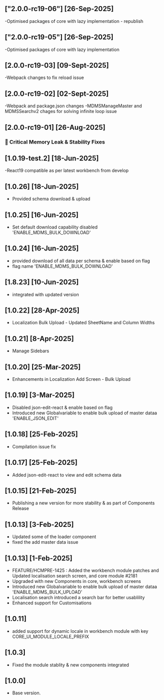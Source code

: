
## ["2.0.0-rc19-06"] [26-Sep-2025]
-Optimised packages of core with lazy implementation - republish


## ["2.0.0-rc19-05"] [26-Sep-2025]
-Optimised packages of core with lazy implementation

## [2.0.0-rc19-03] [09-Sept-2025]
-Webpack changes to fix reload issue

## [2.0.0-rc19-02] [02-Sept-2025]
-Webpack and package.json changes
-MDMSManageMaster and MDMSSearchv2 chages for solving infinite loop issue

## [2.0.0-rc19-01] [26-Aug-2025]
### 🔧 Critical Memory Leak & Stability Fixes


## [1.0.19-test.2]  [18-Jun-2025]
-React19 compatible as per latest workbench from develop

## [1.0.26]  [18-Jun-2025]
- Provided schema download & upload

## [1.0.25]  [16-Jun-2025]
- Set default download capability disabled 'ENABLE_MDMS_BULK_DOWNLOAD'

## [1.0.24]  [16-Jun-2025]
- provided download of all data per schema & enable based on flag
- flag name 'ENABLE_MDMS_BULK_DOWNLOAD'


## [1.8.23]  [10-Jun-2025]
- integrated with updated version

## [1.0.22]  [28-Apr-2025]
- Localization Bulk Upload - Updated SheetName and Column Widths

## [1.0.21]  [8-Apr-2025]
- Manage Sidebars

## [1.0.20]  [25-Mar-2025]
- Enhancements in Localization Add Screen - Bulk Upload

## [1.0.19]  [3-Mar-2025]
- Disabled json-edit-react & enable based on flag
- Introduced new Globalvariable to enable bulk upload of master dataa 'ENABLE_JSON_EDIT'


## [1.0.18]  [25-Feb-2025]
- Compilation issue fix

## [1.0.17]  [25-Feb-2025]
- Added json-edit-react to view and edit schema data

## [1.0.15]  [21-Feb-2025]
- Publishing a new version for more stability & as part of Components Release

## [1.0.13]  [3-Feb-2025]
- Updated some of the loader component
- fixed the add master data issue

## [1.0.13]  [1-Feb-2025]
- FEATURE/HCMPRE-1425 : Added the workbench module patches and Updated localisation search screen, and core module #2181
- Upgraded with new Components in core, workbench screens
- Introduced new Globalvariable to enable bulk upload of master dataa 'ENABLE_MDMS_BULK_UPLOAD'
- Localisation search introduced a search bar for better usablility
- Enhanced support for Customisations

## [1.0.11]
- added support for dynamic locale in workbench module with key CORE_UI_MODULE_LOCALE_PREFIX

## [1.0.3]
- Fixed the module stablity & new components integrated

## [1.0.0]
- Base version.

